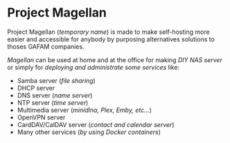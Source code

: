 # Project Magellan

Project Magellan (_temporary name_) is made to make self-hosting more easier and accessible for anybody by purposing alternatives solutions to thoses GAFAM companies.

_Magellan_ can be used at home and at the office for making _DIY NAS server_ or simply for _deploying and administrate some services_ like:
 * Samba server (_file sharing_)
 * DHCP server
 * DNS server (_name server_)
 * NTP server (_time server_)
 * Multimedia server (_minidlna, Plex, Emby, etc..._)
 * OpenVPN server
 * CardDAV/CalDAV server (_contact and calendar server_)
 * Many other services (_by using Docker containers_)
